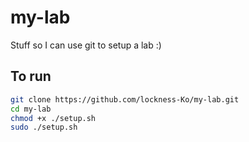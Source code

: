 # my-lab
Stuff so I can use git to setup a lab :)

## To run
```bash
git clone https://github.com/lockness-Ko/my-lab.git
cd my-lab
chmod +x ./setup.sh
sudo ./setup.sh
```
